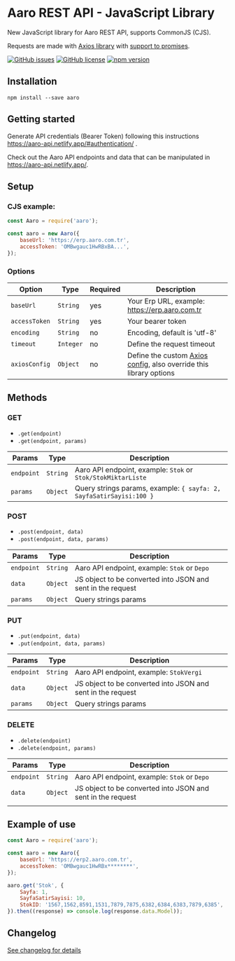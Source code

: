 # Aaro REST API - JavaScript Library

New JavaScript library for Aaro REST API, supports CommonJS (CJS).

Requests are made with [Axios library](https://github.com/axios/axios) with [support to promises](https://github.com/axios/axios#promises).

[![GitHub issues](https://img.shields.io/github/issues/samilkahraman/aaro)](https://github.com/samilkahraman/aaro/issues)
[![GitHub license](https://img.shields.io/github/license/samilkahraman/aaro)](https://github.com/samilkahraman/aaro/blob/main/LICENSE)
[![npm version](https://img.shields.io/npm/v/aaro.svg)](https://www.npmjs.com/package/aaro)

## Installation

```
npm install --save aaro
```

## Getting started

Generate API credentials (Bearer Token) following this instructions <https://aaro-api.netlify.app/#authentication/>
.

Check out the Aaro API endpoints and data that can be manipulated in <https://aaro-api.netlify.app/>.

## Setup

### CJS example:

```js
const Aaro = require('aaro');

const aaro = new Aaro({
    baseUrl: 'https://erp.aaro.com.tr',
    accessToken: 'OMBwgauc1HwRBxBA...',
});
```

### Options

| Option         | Type      | Required | Description                                                                                                         |
| -------------- | --------- | -------- | ------------------------------------------------------------------------------------------------------------------- |
| `baseUrl`      | `String`  | yes      | Your Erp URL, example: https://erp.aaro.com.tr                                                                      |
| `accessToken ` | `String`  | yes      | Your bearer token                                                                                                   |
| `encoding`     | `String`  | no       | Encoding, default is 'utf-8'                                                                                        |
| `timeout`      | `Integer` | no       | Define the request timeout                                                                                          |
| `axiosConfig`  | `Object`  | no       | Define the custom [Axios config](https://github.com/axios/axios#request-config), also override this library options |

## Methods

### GET

-   `.get(endpoint)`
-   `.get(endpoint, params)`

| Params     | Type     | Description                                                         |
| ---------- | -------- | ------------------------------------------------------------------- |
| `endpoint` | `String` | Aaro API endpoint, example: `Stok` or `Stok/StokMiktarListe`        |
| `params`   | `Object` | Query strings params, example: `{ sayfa: 2, SayfaSatirSayisi:100 }` |

### POST

-   `.post(endpoint, data)`
-   `.post(endpoint, data, params)`

| Params     | Type     | Description                                                 |
| ---------- | -------- | ----------------------------------------------------------- |
| `endpoint` | `String` | Aaro API endpoint, example: `Stok` or `Depo`                |
| `data`     | `Object` | JS object to be converted into JSON and sent in the request |
| `params`   | `Object` | Query strings params                                        |

### PUT

-   `.put(endpoint, data)`
-   `.put(endpoint, data, params)`

| Params     | Type     | Description                                                 |
| ---------- | -------- | ----------------------------------------------------------- |
| `endpoint` | `String` | Aaro API endpoint, example: `StokVergi`                     |
| `data`     | `Object` | JS object to be converted into JSON and sent in the request |
| `params`   | `Object` | Query strings params                                        |

### DELETE

-   `.delete(endpoint)`
-   `.delete(endpoint, params)`

| Params     | Type     | Description                                                 |
| ---------- | -------- | ----------------------------------------------------------- |
| `endpoint` | `String` | Aaro API endpoint, example: `Stok` or `Depo`                |
| `data`     | `Object` | JS object to be converted into JSON and sent in the request |
|            |

## Example of use

```js
const Aaro = require('aaro');

const aaro = new Aaro({
    baseUrl: 'https://erp2.aaro.com.tr',
    accessToken: 'OMBwgauc1HwRBx********',
});

aaro.get('Stok', {
    Sayfa: 1,
    SayfaSatirSayisi: 10,
    StokID: '1567,1562,8591,1531,7879,7875,6382,6384,6383,7879,6385',
}).then((response) => console.log(response.data.Model));
```

## Changelog

[See changelog for details](https://github.com/samilkahraman/aaro/blob/main/Changelog.md)
